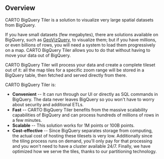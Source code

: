 ## Overview

CARTO BigQuery Tiler is a solution to visualize very large spatial datasets from BigQuery.

If you have small datasets (few megabytes), there are solutions available on BigQuery, such as [GeoVizQuery](https://cloud.google.com/bigquery/docs/gis-visualize), to visualize them; but if you have millions, or even billions of rows, you will need a system to load them progressively on a map. CARTO BigQuery Tiler allows you to do that without having to move your data out of BigQuery. 

CARTO BigQuery Tiler will process your data and create a complete tileset out of it: all the map tiles for a specific zoom range will be stored in a BigQuery table, then fetched and served directly from there. 

CARTO BigQuery Tiler is:

* **Convenient** -- It can run through our UI or directly as SQL commands in BigQuery. The data never leaves BigQuery so you won't have to worry about security and additional ETLs.
* **Fast** -- CARTO BigQuery Tiler benefits from the massive scalability capabilities of BigQuery and can process hundreds of millions of rows in a few minutes.
* **Scalable** -- This solution works for 1M points or 100B points.
* **Cost-effective** -- Since BigQuery separates storage from computing, the actual cost of hosting these tilesets is very low. Additionally since the tiling process runs on demand, you'll only pay for that processing and you won't need to have a cluster available 24/7. Finally, we have optimized how we serve the tiles, thanks to our partitioning technology.